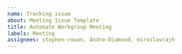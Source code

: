 ```yaml
---
name: Tracking issue
about: Meeting Issue Template
title: Automate Workgroup Meeting
labels: Meeting
assignees: stephen-rowan, Andre-Diamond, miroslavrajh
---
```

